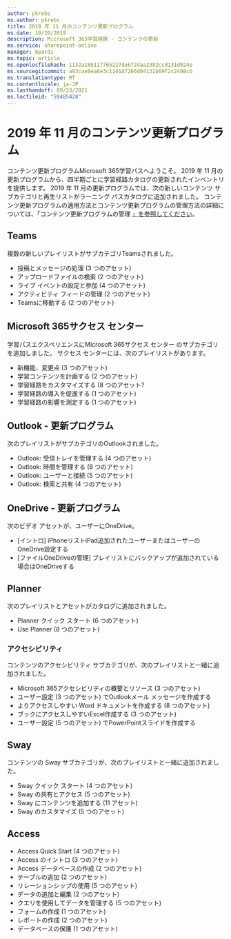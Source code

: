 ```yaml
---
author: pkrebs
ms.author: pkrebs
title: 2019 年 11 月のコンテンツ更新プログラム
ms.date: 10/20/2019
description: Microsoft 365学習経路 - コンテンツの更新
ms.service: sharepoint-online
manager: bpardi
ms.topic: article
ms.openlocfilehash: 1132a18b117765227de6724aa2382ccd131d024e
ms.sourcegitcommit: a93cae8ea6e3c1141d7266d04131b69f2c2498cb
ms.translationtype: MT
ms.contentlocale: ja-JP
ms.lasthandoff: 09/23/2021
ms.locfileid: "59485428"
---
```

# <a name="november-2019-content-updates"></a>2019 年 11 月のコンテンツ更新プログラム
コンテンツ更新プログラムMicrosoft 365学習パスへようこそ。 2019 年 11 月の更新プログラムから、四半期ごとに学習経路カタログの更新されたインベントリを提供します。 2019 年 11 月の更新プログラムでは、次の新しいコンテンツ サブカテゴリと再生リストがラーニング パスカタログに追加されました。 コンテンツ更新プログラムの適用方法とコンテンツ更新プログラムの管理方法の詳細については、「コンテンツ更新プログラムの管理 [」を参照してください](custom_contentupdatesmanage.md)。    

## <a name="teams"></a>Teams
複数の新しいプレイリストがサブカテゴリTeamsされました。
- 投稿とメッセージの処理 (3 つのアセット)
- アップロードファイルの検索 (2 つのアセット)
- ライブ イベントの設定と参加 (4 つのアセット)
- アクティビティ フィードの管理 (2 つのアセット)
- Teamsに移動する (2 つのアセット)

## <a name="microsoft-365-success-center"></a>Microsoft 365サクセス センター
学習パスエクスペリエンスにMicrosoft 365サクセス センター のサブカテゴリを追加しました。 サクセス センターには、次のプレイリストがあります。
- 新機能、変更点 (3 つのアセット)
- 学習コンテンツを計画する (2 つのアセット)
- 学習経路をカスタマイズする (8 つのアセット?
- 学習経路の導入を促進する (1 つのアセット)
- 学習経路の影響を測定する (1 つのアセット)

## <a name="outlook---updates"></a>Outlook - 更新プログラム
次のプレイリストがサブカテゴリのOutlookされました。 
- Outlook: 受信トレイを管理する (4 つのアセット)
- Outlook: 時間を管理する (8 つのアセット)
- Outlook: ユーザーと接続 (5 つのアセット)
- Outlook: 検索と共有 (4 つのアセット)

## <a name="onedrive---updates"></a>OneDrive - 更新プログラム
次のビデオ アセットが、ユーザーにOneDrive。 
- [イントロ] iPhoneリストiPad追加されたユーザーまたはユーザーのOneDrive設定する
- [ファイルOneDriveの管理] プレイリストにバックアップが追加されている場合はOneDriveする

## <a name="planner"></a>Planner
次のプレイリストとアセットがカタログに追加されました。  
- Planner クイック スタート (6 つのアセット)
- Use Planner (8 つのアセット)

### <a name="accessibility"></a>アクセシビリティ
コンテンツのアクセシビリティ サブカテゴリが、次のプレイリストと一緒に追加されました。 
- Microsoft 365アクセシビリティの概要とリソース (3 つのアセット)
- ユーザー設定 (3 つのアセット) でOutlookメール メッセージを作成する
- よりアクセスしやすい Word ドキュメントを作成する (8 つのアセット)
- ブックにアクセスしやすいExcel作成する (3 つのアセット)
- ユーザー設定 (5 つのアセット) でPowerPointスライドを作成する

## <a name="sway"></a>Sway
コンテンツの Sway サブカテゴリが、次のプレイリストと一緒に追加されました。 
- Sway クイック スタート (4 つのアセット)
- Sway の共有とアクセス (5 つのアセット)
- Sway にコンテンツを追加する (11 アセット)
- Sway のカスタマイズ (5 つのアセット)

## <a name="access"></a>Access
- Access Quick Start (4 つのアセット)
- Access のイントロ (3 つのアセット)
- Access データベースの作成 (2 つのアセット)
- テーブルの追加 (2 つのアセット)
- リレーションシップの使用 (5 つのアセット)
- データの追加と編集 (2 つのアセット)
- クエリを使用してデータを管理する (5 つのアセット)
- フォームの作成 (1 つのアセット)
- レポートの作成 (2 つのアセット)
- データベースの保護 (1 つのアセット)

